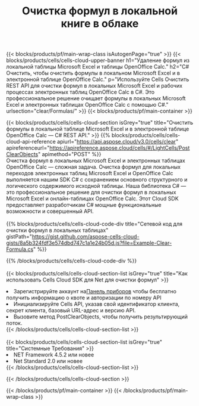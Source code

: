 ﻿---
title:  Очистка формул в локальной книге в облаке
description: Облачные API и SDK для очистки формул по телефону Microsoft Excel и OpenOffice Calc. Четкие формулы в локальных таблицах с помощью облака Cells API. SDK поддерживает различные языки разработки. К ним относятся Android, C#, Go, Java, NodeJS, Perl, PHP, Python, Ruby и Swift.
---
{{< blocks/products/pf/main-wrap-class isAutogenPage="true" >}}
{{< blocks/products/cells/cells-cloud-upper-banner h1="Удаление формул из локальной таблицы Microsoft Excel и таблицы OpenOffice Calc." h2="C# Очистить, чтобы очистить формулы в локальном Microsoft Excel и в электронной таблице OpenOffice Calc." p="Используйте Cells Очистить REST API для очистки формул в локальных Microsoft Excel и рабочих процессах электронных таблиц OpenOffice Calc в C#. Это профессиональное решение очищает формулы в локальных Microsoft Excel и электронных таблицах OpenOffice Calc с помощью C#." urlsection="clear/Formulas/" >}}
{{< blocks/products/pf/main-container >}}

{{< blocks/products/cells/cells-cloud-section isGrey="true" title="Очистить формулы в локальной таблице Microsoft Excel и в электронной таблице OpenOffice Calc — C# REST API." >}}
{{% blocks/products/cells/cells-cloud-api-reference apiurl="https://api.aspose.cloud/v3.0/cells/clear" apireferenceurl="https://apireference.aspose.cloud/cells/#/LightCells/PostClearObjects" apimethod="POST" %}}
<br/>
Очистка формул в локальных Microsoft Excel и электронных таблицах OpenOffice Calc — сложная задача. Очистка формул для локальных переходов электронных таблиц Microsoft Excel и OpenOffice Calc выполняется нашим SDK C# с сохранением основного структурного и логического содержимого исходной таблицы. Наша библиотека C# — это профессиональное решение для очистки формул в локальных Microsoft Excel и онлайн-таблицах OpenOffice Calc. Этот Cloud SDK предоставляет разработчикам C# мощные функциональные возможности и совершенный API.
<br/>
<br/>
{{% blocks/products/cells/cells-cloud-code-div title="Сетевой код для очистки формул в локальных таблицах" gistPath="https://gist.github.com/aspose-cells-cloud-gists/8a5b324fdf3e574dbd747c1a1e24b05d.js?file=Example-Clear-Formula.cs" %}}
  
{{% /blocks/products/cells/cells-cloud-code-div %}}
<br/>
<br/>
{{< blocks/products/cells/cells-cloud-section-list isGrey="true" title="Как использовать Cells Cloud SDK для Net для очистки формул" >}}
<li> Зарегистрируйте аккаунт на<a href="https://dashboard.aspose.cloud/">Панель приборов</a> чтобы бесплатно получить информацию о квоте и авторизации по номеру API</li>
<li>Инициализируйте Cells API, указав свой идентификатор клиента, секрет клиента, базовый URL-адрес и версию API.</li>
<li>Вызовите метод PostClearObjects, чтобы получить результирующий поток.</li>
{{< /blocks/products/cells/cells-cloud-section-list >}}
<br/>
<br/>
{{< blocks/products/cells/cells-cloud-section-list isGrey="true" title="Системные Требования" >}}
<li>NET Framework 4.5.2 или новее</li>
<li>Net Standard 2.0 или новее</li>
{{< /blocks/products/cells/cells-cloud-section-list >}}

{{< /blocks/products/cells/cells-cloud-section >}}

{{< /blocks/products/pf/main-container >}}
{{< /blocks/products/pf/main-wrap-class >}}
